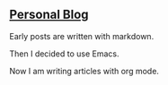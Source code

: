 [Personal Blog](http://luis404.github.io/archive.html)
-------------------

Early posts are written with markdown.

Then I decided to use Emacs.

Now I am writing articles with org mode.
